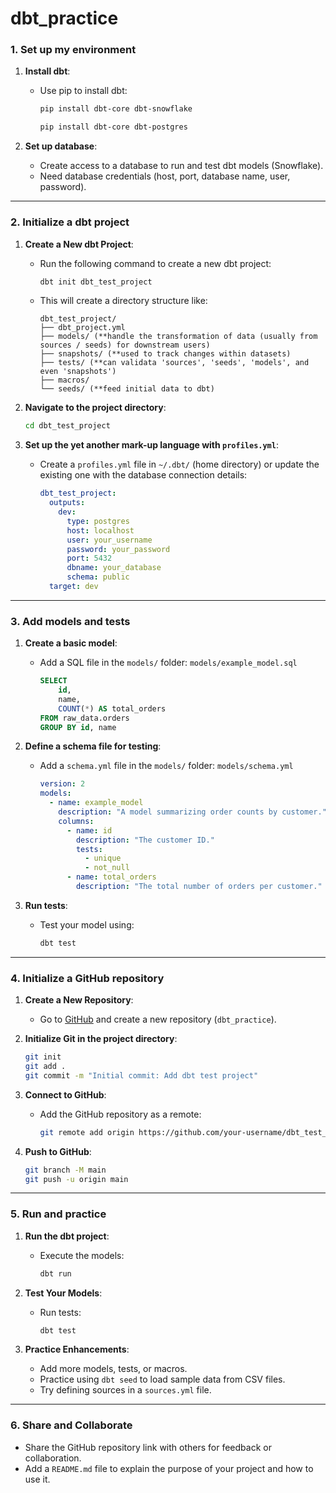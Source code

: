 # dbt_practice

### **1. Set up my environment**
1. **Install dbt**:
   - Use pip to install dbt:
     ```bash
     pip install dbt-core dbt-snowflake
     ```
     ```bash
     pip install dbt-core dbt-postgres
     ```

2. **Set up database**:
   - Create access to a database to run and test dbt models (Snowflake).
   - Need database credentials (host, port, database name, user, password).

---

### **2. Initialize a dbt project**
1. **Create a New dbt Project**:
   - Run the following command to create a new dbt project:
     ```bash
     dbt init dbt_test_project
     ```
   - This will create a directory structure like:
     ```
     dbt_test_project/
     ├── dbt_project.yml
     ├── models/ (**handle the transformation of data (usually from sources / seeds) for downstream users)
     ├── snapshots/ (**used to track changes within datasets)
     ├── tests/ (**can validata 'sources', 'seeds', 'models', and even 'snapshots')
     ├── macros/
     └── seeds/ (**feed initial data to dbt)
     ```

2. **Navigate to the project directory**:
   ```bash
   cd dbt_test_project
   ```

3. **Set up the yet another mark-up language with `profiles.yml`**:
   - Create a `profiles.yml` file in `~/.dbt/` (home directory) or update the existing one with the database connection details:
     ```yaml
     dbt_test_project:
       outputs:
         dev:
           type: postgres
           host: localhost
           user: your_username
           password: your_password
           port: 5432
           dbname: your_database
           schema: public
       target: dev
     ```

---

### **3. Add models and tests**
1. **Create a basic model**:
   - Add a SQL file in the `models/` folder:
     `models/example_model.sql`
     ```sql
     SELECT 
         id,
         name,
         COUNT(*) AS total_orders
     FROM raw_data.orders
     GROUP BY id, name
     ```

2. **Define a schema file for testing**:
   - Add a `schema.yml` file in the `models/` folder:
     `models/schema.yml`
     ```yaml
     version: 2
     models:
       - name: example_model
         description: "A model summarizing order counts by customer."
         columns:
           - name: id
             description: "The customer ID."
             tests:
               - unique
               - not_null
           - name: total_orders
             description: "The total number of orders per customer."
     ```

3. **Run tests**:
   - Test your model using:
     ```bash
     dbt test
     ```

---

### **4. Initialize a GitHub repository**
1. **Create a New Repository**:
   - Go to [GitHub](https://github.com) and create a new repository (`dbt_practice`).

2. **Initialize Git in the project directory**:
   ```bash
   git init
   git add .
   git commit -m "Initial commit: Add dbt test project"
   ```

3. **Connect to GitHub**:
   - Add the GitHub repository as a remote:
     ```bash
     git remote add origin https://github.com/your-username/dbt_test_project.git
     ```

4. **Push to GitHub**:
   ```bash
   git branch -M main
   git push -u origin main
   ```

---

### **5. Run and practice**
1. **Run the dbt project**:
   - Execute the models:
     ```bash
     dbt run
     ```

2. **Test Your Models**:
   - Run tests:
     ```bash
     dbt test
     ```

3. **Practice Enhancements**:
   - Add more models, tests, or macros.
   - Practice using `dbt seed` to load sample data from CSV files.
   - Try defining sources in a `sources.yml` file.

---

### **6. Share and Collaborate**
- Share the GitHub repository link with others for feedback or collaboration.  
- Add a `README.md` file to explain the purpose of your project and how to use it.  
